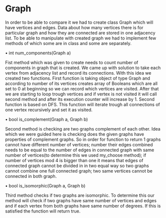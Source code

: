 # Graph

In order to be able to compare it we had to create class Graph which will have vertices and edges. Data about how many vertices there
is for particular graph and how they are connected are stored in one adjacency list. To be able to manipulate with created graph we had
to implement few methods of which some are in class and some are separately.




•	int num_components(Graph a)

Fist method which was given to create needs to count number of components in graph that is created.
We came up with solution to take each vertex from adjacency list and record its connections. With this idea we created
two functions. First function is taking object of type Graph and according to number of its vertices creates array of Booleans
which are all set to 0 at beginning so we can record which vertices are visited. After that we are starting to loop trough vertices
and if vertex is not visited it will call second method and after its execution counter will increase by 1. Second function is based
on DFS. This function will iterate trough all connections of one vertex recursively and set it as visited.


•	bool is_complement(Graph a, Graph b)

Second method is checking are two graphs complement of each other. Idea which we were guided here is checking does the given
graphs have properties of complement graphs. So in order for function to return 1 graphs cannot have different number of vertices;
number their edges combined needs to be equal to the number of edges in connected graph with same number of vertices(to determine
this we used my_choose method); if number of vertices mod 4 is bigger than one it means that edges of connected graph cannot be
divided in in two equal way so two graphs cannot combine one full connected graph; two same vertices cannot be connected in both
graph.


•	bool is_isomorphic(Graph a, Graph b)

Third method checks if two graphs are isomorphic. To determine this our method will check if two graphs have same number of vertices
and edges and if each vertex from both graphs have same number of degrees. If this is satisfied the function will return true.
